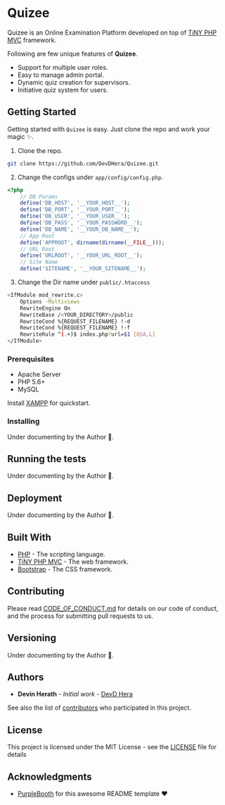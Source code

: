 # Quizee

Quizee is an Online Examination Platform developed on top of [TiNY PHP MVC](https://github.com/DevDHera/TiNY-PHP-MVC) framework.

Following are few unique features of **Quizee**.

- Support for multiple user roles.
- Easy to manage admin portal.
- Dynamic quiz creation for supervisors.
- Initiative quiz system for users.

## Getting Started

Getting started with `Quizee` is easy. Just clone the repo and work your magic :sparkles:.

1. Clone the repo.

```sh
git clone https://github.com/DevDHera/Quizee.git
```

2. Change the configs under `app/config/config.php`.

```php
<?php
    // DB Params
    define('DB_HOST', '__YOUR_HOST__');
    define('DB_PORT', '__YOUR_PORT__');
    define('DB_USER', '__YOUR_USER__');
    define('DB_PASS', '__YOUR_PASSWORD__');
    define('DB_NAME', '__YOUR_DB_NAME__');
    // App Root
    define('APPROOT', dirname(dirname(__FILE__)));
    // URL Root
    define('URLROOT', '__YOUR_URL_ROOT__');
    // Site Name
    define('SITENAME', '__YOUR_SITENAME__');
```

3. Change the Dir name under `public/.htaccess`

```sh
<IfModule mod_rewrite.c>
    Options -Multiviews
    RewriteEngine On
    RewriteBase /<YOUR_DIRECTORY>/public
    RewriteCond %{REQUEST_FILENAME} !-d
    RewriteCond %{REQUEST_FILENAME} !-f
    RewriteRule ^(.+)$ index.php?url=$1 [QSA,L]
</IfModule>
```

### Prerequisites

- Apache Server
- PHP 5.6+
- MySQL

Install [XAMPP](https://www.apachefriends.org/index.html) for quickstart.

### Installing

Under documenting by the Author :scroll:.

## Running the tests

Under documenting by the Author :scroll:.

## Deployment

Under documenting by the Author :scroll:.

## Built With

- [PHP](https://www.php.net/) - The scripting language.
- [TiNY PHP MVC](https://github.com/DevDHera/TiNY-PHP-MVC) - The web framework.
- [Bootstrap](https://getbootstrap.com/) - The CSS framework.

## Contributing

Please read [CODE_OF_CONDUCT.md](https://github.com/DevDHera/Quizee/blob/master/CODE_OF_CONDUCT.md) for details on our code of conduct, and the process for submitting pull requests to us.

## Versioning

Under documenting by the Author :scroll:.

## Authors

- **Devin Herath** - _Initial work_ - [DevD Hera](https://github.com/DevDHera)

See also the list of [contributors](https://github.com/DevDHera/Quizee/graphs/contributors) who participated in this project.

## License

This project is licensed under the MIT License - see the [LICENSE](https://github.com/DevDHera/Quizee/blob/master/LICENSE) file for details

## Acknowledgments

- [PurpleBooth](https://github.com/PurpleBooth) for this awesome README template :heart:

